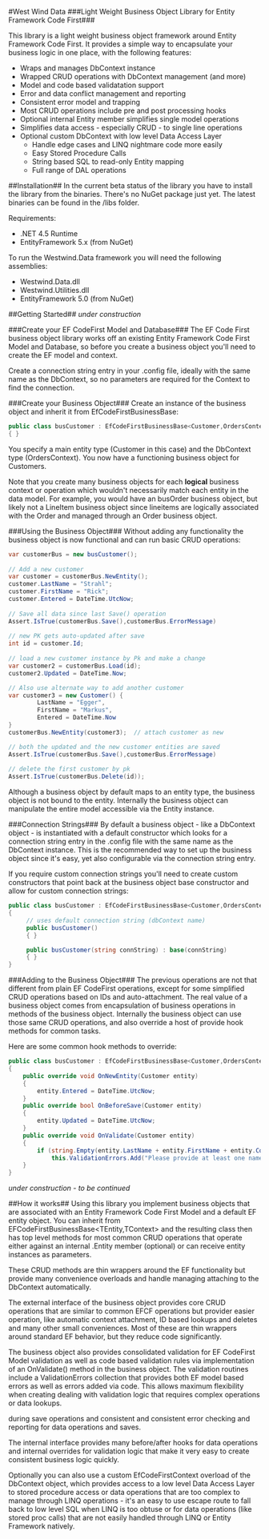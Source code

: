 #West Wind Data
###Light Weight Business Object Library for Entity Framework Code First###

This library is a light weight business object framework around Entity Framework Code First.
It provides a simple way to encapsulate your business logic in one place, with the following
features:

* Wraps and manages DbContext instance
* Wrapped CRUD operations with DbContext management (and more)
* Model and code based validatation support
* Error and data conflict management and reporting
* Consistent error model and trapping
* Most CRUD operations include pre and post processing hooks
* Optional internal Entity member simplifies single model operations
* Simplifies data access - especially CRUD - to single line operations
* Optional custom DbContext with low level Data Access Layer
	 * Handle edge cases and LINQ nightmare code more easily    	
     * Easy Stored Procedure Calls
	 * String based SQL to read-only Entity mapping
     * Full range of DAL operations
     
##Installation##
In the current beta status of the library you have to install the library
from the binaries. There's no NuGet package just yet. The latest binaries
can be found in the /libs folder.

Requirements:
* .NET 4.5 Runtime
* EntityFramework 5.x (from NuGet)

To run the Westwind.Data framework you will need the following assemblies:

* Westwind.Data.dll
* Westwind.Utilities.dll
* EntityFramework 5.0 (from NuGet)

##Getting Started##
*under construction*

###Create your EF CodeFirst Model and Database###
The EF Code First business object library works off an existing Entity Framework Code First
Model and Database, so before you create a business object you'll need to create the 
EF model and context. 

Create a connection string entry in your .config file, ideally with the same name as the 
DbContext, so no parameters are required for the Context to find the connection.

###Create your Business Object###
Create an instance of the business object and inherit it from EfCodeFirstBusinessBase:

```C#
public class busCustomer : EfCodeFirstBusinessBase<Customer,OrdersContext>
{ }
```    

You specify a main entity type (Customer in this case) and the DbContext type (OrdersContext). 
You now have a functioning business object for Customers.

Note that you create many business objects for each **logical** business context
or operation which wouldn't necessarily match each entity in the data model. For example,
you would have an busOrder business object, but likely not a LineItem business object since
lineitems are logically associated with the Order and managed through an Order business object.

###Using the Business Object###
Without adding any functionality the business object is now functional and can run basic
CRUD operations:

```C#
var customerBus = new busCustomer();
    
// Add a new customer
var customer = customerBus.NewEntity();
customer.LastName = "Strahl";
customer.FirstName = "Rick";
customer.Entered = DateTime.UtcNow;
    
// Save all data since last Save() operation
Assert.IsTrue(customerBus.Save(),customerBus.ErrorMessage)
    
// new PK gets auto-updated after save
int id = customer.Id;
    
// load a new customer instance by Pk and make a change
var customer2 = customerBus.Load(id);
customer2.Updated = DateTime.Now;

// Also use alternate way to add another customer
var customer3 = new Customer() {
        LastName = "Egger",
        FirstName = "Markus",
        Entered = DateTime.Now
}
customerBus.NewEntity(customer3);  // attach customer as new

// both the updated and the new customer entities are saved
Assert.IsTrue(customerBus.Save(),customerBus.ErrorMessage)
        
// delete the first customer by pk
Assert.IsTrue(customerBus.Delete(id));
```

Although a business object by default maps to an entity type, the business object
is not bound to the entity. Internally the business object can manipulate the 
entire model accessible via the Entity instance.

###Connection Strings###
By default a business object - like a DbContext object - is instantiated with a 
default constructor which looks for a connection string entry in the .config file
with the same name as the DbContext instance. This is the recommended way to set
up the business object since it's easy, yet also configurable via the connection
string entry.

If you require custom connection strings you'll need to create custom constructors
that point back at the business object base constructor and allow for custom connection
strings:

```C#
public class busCustomer : EfCodeFirstBusinessBase<Customer,OrdersContext>
{ 
     // uses default connection string (dbContext name)
     public busCustomer() 
     { }

     public busCustomer(string connString) : base(connString)
     { }
}
``` 

###Adding to the Business Object###
The previous operations are not that different from plain EF CodeFirst operations, except
for some simplified CRUD operations based on IDs and auto-attachment. The real value
of a business object comes from encapsulation of business operations in methods of the
business object. Internally the business object can use those same CRUD operations,
and also override a host of provide hook methods for common tasks.

Here are some common hook methods to override:

```c#
public class busCustomer : EfCodeFirstBusinessBase<Customer,OrdersContext>
{ 
	public override void OnNewEntity(Customer entity)
	{
		entity.Entered = DateTime.UtcNow;
	}
	public override bool OnBeforeSave(Customer entity)
	{
		entity.Updated = DateTime.UtcNow;
	}
	public override void OnValidate(Customer entity)
	{
		if (string.Empty(entity.LastName + entity.FirstName + entity.Company)
			this.ValidationErrors.Add("Please provide at least one name");
	}
}    
```
*under construction - to be continued*

##How it works##
Using this library you implement business objects that are associated
with an Entity Framework Code First Model and a default EF entity object.
You can inherit from EFCodeFirstBusinessBase<TEntity,TContext> and the
resulting class then has top level methods for most common CRUD operations
that operate either against an internal .Entity member (optional) or can receive
entity instances as parameters.

These CRUD methods are thin wrappers around the EF functionality but provide many 
convenience overloads and handle managing attaching to the DbContext automatically.

The external interface of the business object provides core CRUD operations that 
are similar to common EFCF operations but provider easier operation, like automatic
context attachment, ID based lookups and deletes and many other small conveniences. 
Most of these are thin wrappers around standard EF behavior, but they reduce 
code significantly.

The business object also provides consolidated validation for EF CodeFirst Model validation 
as well as code based validation rules via implementation of an OnValidate() method in
the business object. The validation routines include a ValidationErrors collection that
provides both EF model based errors as well as errors added via code. This allows maximum
flexibility when creating dealing with validation logic that requires complex operations
or data lookups.

during save operations and consistent and consistent error 
checking and reporting for data operations and saves. 

The internal interface provides many before/after hooks for data operations and internal
overrides for validation logic that make it very easy to create consistent business logic quickly.

Optionally you can also use a custom EfCodeFirstContext overload of the DbContext object, which
provides access to a low level Data Access Layer to stored procedure access or data operations
that are too complex to manage through LINQ operations - it's an easy to use escape route to
fall back to low level SQL when LINQ is too obtuse or for data operations (like stored proc calls)
that are not easily handled through LINQ or Entity Framework natively.

